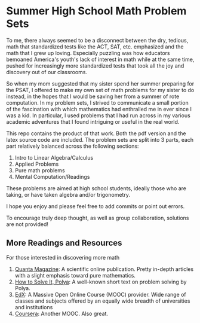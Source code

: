 # Summer High School Math Problem Sets

To me, there always seemed to be a disconnect between the dry, tedious, math that 
standardized tests like the ACT, SAT, etc. emphasized and the math
that I grew up loving. Especially puzzling was how educators bemoaned America's
youth's lack of interest in math while at the same time, pushed for 
increasingly more standardized tests that took all the joy and discovery out of 
our classrooms.

So when my mom suggested that my sister spend her summer preparing for the PSAT,
I offered to make my own set of math problems for my sister to do instead, in the hopes that
I would be saving her from a summer of rote computation. In my problem sets, I strived to 
communicate a small portion of the fascination with which mathematics had enthralled me in ever since I was a kid. 
In particular, I used problems that I had run across in my various academic adventures
that I found intriguing or useful in the real world.

This repo contains the product of that work. Both the pdf version and the latex
source code are included. 
The problem sets are split into 3 parts, each part relatively balanced across the following sections:

1. Intro to Linear Algebra/Calculus
2. Applied Problems
3. Pure math problems
4. Mental Computation/Readings

These problems are aimed at high school students, ideally those who are taking, or have taken algebra and/or trigonometry.

I hope you enjoy and please feel free to add commits or point out errors.

To encourage truly deep thought, as well as group collaboration, solutions are not provided!


## More Readings and Resources

For those interested in discovering more math

1. [Quanta Magazine](https://www.quantamagazine.org/mathematics/): A scientific online publication. Pretty in-depth articles with a 
slight emphasis toward pure mathematics. 
2. [How to Solve It, Polya](https://docs.google.com/viewer?url=https%3A%2F%2Fmath.hawaii.edu%2Fhome%2Fpdf%2Fputnam%2FPolyaHowToSolveIt.pdf):
A well-known short text on problem solving by Polya.
3. [EdX](https://www.edx.org/course/subject/math): A Massive Open Online Course (MOOC) provider. Wide range of classes and subjects offered by
an equally wide breadth of universities and institutions
4. [Coursera](https://www.coursera.org/browse/math-and-logic): Another MOOC. Also great.
